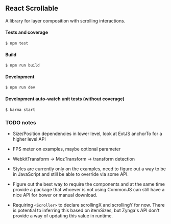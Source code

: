 ## React Scrollable

A library for layer composition with scrolling interactions.

#### Tests and coverage

    $ npm test

#### Build

    $ npm run build

#### Development

    $ npm run dev

#### Development auto-watch unit tests (without coverage)

    $ karma start

### TODO notes

  * Size/Position dependencies in lower level, look at ExtJS anchorTo for
    a higher level API

  * FPS meter on examples, maybe optional parameter

  * WebkitTransform -> MozTransform -> transform detection

  * Styles are currently only on the examples, need to figure out a way to
    be in JavaScript and still be able to override via some API.

  * Figure out the best way to require the components and at the same time
    provide a package that whoever is not using CommonJS can still have a
    nice API for bower or manual download.

  * Requiring `<Scroller>` to declare scrollingX and scrollingY for now. There
    is potential to inferring this based on itemSizes, but Zynga's API don't
    provide a way of updating this value in runtime.

